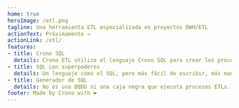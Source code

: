 ```yaml
---
home: true
heroImage: /etl.png
tagline: Una herramienta ETL especializada en proyectos DWH/ETL
actionText: Próximamente →
actionLink: /etl/
features:
- title: Crono SQL
  details: Crono ETL utiliza el lenguaje Crono SQL para crear los procesos de carga de un DWH.🛠️
- title: SQL con superpoderes
  details: Un lenguaje como el SQL, pero más fácil de escribir, más mantenible y más escalable. ❤️
- title: Generador de SQL
  details: No es una BBDD ni una caja negra que ejecuta procesos ETLs. Crono SQL es nada más (y nada menos) un generador de código SQL. 🥇
footer: Made by Crono with ❤️
---
```

